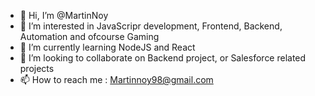 - 👋 Hi, I’m @MartinNoy
- 👀 I’m interested in JavaScripr development, Frontend, Backend, Automation and ofcourse Gaming
- 🌱 I’m currently learning NodeJS and React
- 💞️ I’m looking to collaborate on Backend project, or Salesforce related projects
- 📫 How to reach me : Martinnoy98@gmail.com

<!---
MartinNoy/MartinNoy is a ✨ special ✨ repository because its `README.md` (this file) appears on your GitHub profile.
You can click the Preview link to take a look at your changes.
--->
